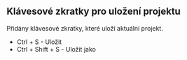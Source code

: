 ﻿---
categories: [kiwi]
layout: kiwi
---
## Klávesové zkratky pro uložení projektu
Přidány klávesové zkratky, které uloží aktuální projekt. 
- Ctrl + S - Uložit 
- Ctrl + Shift + S - Uložit jako 

